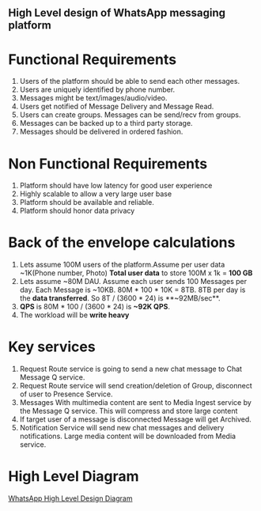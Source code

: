 ## High Level design of WhatsApp messaging platform

# Functional Requirements
1. Users of the platform should be able to send each other messages.
1. Users are uniquely identified by phone number. 
1. Messages might be text/images/audio/video.
1. Users get notified of Message Delivery and Message Read.
1. Users can create groups. Messages can be send/recv from groups.
1. Messages can be backed up to a third party storage.
1. Messages should be delivered in ordered fashion.

# Non Functional Requirements
1. Platform should have low latency for good user experience
1. Highly scalable to allow a very large user base
1. Platform should be available and reliable.
1. Platform should honor data privacy

# Back of the envelope calculations
1. Lets assume 100M users of the platform.Assume per user data ~1K(Phone number, Photo)
   **Total user data** to store 100M x 1k = **100 GB**
2. Lets assume ~80M DAU. Assume each user sends 100 Messages per day. Each Message is ~10KB.
   80M * 100 * 10K = 8TB. 8TB per day is the **data transferred**. So 8T / (3600 * 24) is **~92MB/sec**.
3. **QPS** is 80M * 100 / (3600 * 24) is **~92K QPS**.
4. The workload will be **write heavy**

# Key services
1. Request Route service is going to send a new chat message to Chat Message Q service.
1. Request Route service will send  creation/deletion of Group, disconnect of user to Presence Service.
1. Messages With multimedia content are sent to Media Ingest service by the Message Q service. This will compress and store large content
1. If target user of a message is disconnected Message will get Archived.
1. Notification Service will send new chat messages and delivery notifications. Large media content will be downloaded from Media service.

# High Level Diagram
[WhatsApp High Level Design Diagram](./WhatsApp_hld.pdf)